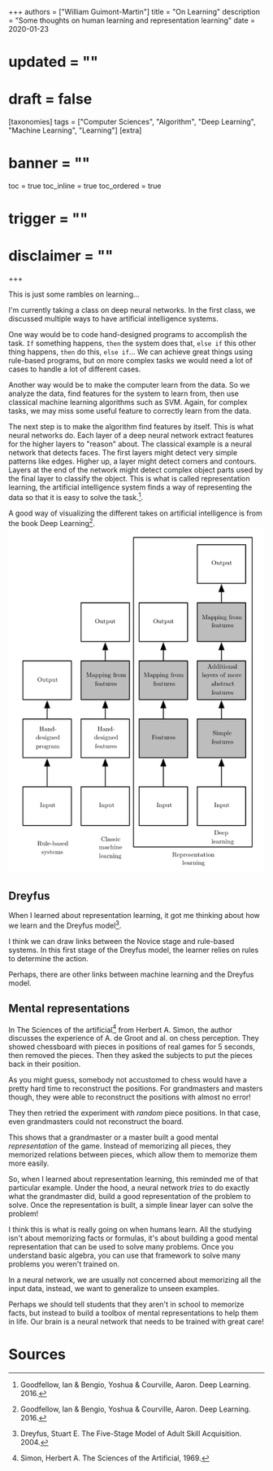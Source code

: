 +++
authors = ["William Guimont-Martin"]
title = "On Learning"
description = "Some thoughts on human learning and representation learning"
date = 2020-01-23
# updated = ""
# draft = false
[taxonomies]
tags = ["Computer Sciences", "Algorithm", "Deep Learning", "Machine Learning", "Learning"]
[extra]
# banner = ""
toc = true
toc_inline = true
toc_ordered = true
# trigger = ""
# disclaimer = ""
+++

This is just some rambles on learning...

I'm currently taking a class on deep neural networks. In the first class, we discussed multiple ways to have artificial intelligence systems. 

One way would be to code hand-designed programs to accomplish the task. `If` something happens, `then` the system does that, `else if` this other thing happens, `then` do this, `else if`... We can achieve great things using rule-based programs, but on more complex tasks we would need a lot of cases to handle a lot of different cases.

Another way would be to make the computer learn from the data. So we analyze the data, find features for the system to learn from, then use classical machine learning algorithms such as SVM. Again, for complex tasks, we may miss some useful feature to correctly learn from the data.

The next step is to make the algorithm find features by itself. This is what neural networks do. Each layer of a deep neural network extract features for the higher layers to "reason" about. The classical example is a neural network that detects faces. The first layers might detect very simple patterns like edges. Higher up, a layer might detect corners and contours. Layers at the end of the network might detect complex object parts used by the final layer to classify the object. This is what is called representation learning, the artificial intelligence system finds a way of representing the data so that it is easy to solve the task.[^Goodfellow].

A good way of visualizing the different takes on artificial intelligence is from the book Deep Learning[^Goodfellow].
![Types of learning](types.webp)

## Dreyfus
When I learned about representation learning, it got me thinking about how we learn and the Dreyfus model[^Dreyfus].

I think we can draw links between the Novice stage and rule-based systems. In this first stage of the Dreyfus model, the learner relies on rules to determine the action.

Perhaps, there are other links between machine learning and the Dreyfus model.

## Mental representations
In The Sciences of the artificial[^Simon] from Herbert A. Simon, the author discusses the experience of A. de Groot and al. on chess perception. They showed chessboard with pieces in positions of real games for 5 seconds, then removed the pieces. Then they asked the subjects to put the pieces back in their position.

As you might guess, somebody not accustomed to chess would have a pretty hard time to reconstruct the positions. For grandmasters and masters though, they were able to reconstruct the positions with almost no error!

They then retried the experiment with *random* piece positions. In that case, even grandmasters could not reconstruct the board.

This shows that a grandmaster or a master built a good mental *representation* of the game. Instead of memorizing all pieces, they memorized relations between pieces, which allow them to memorize them more easily.

So, when I learned about representation learning, this reminded me of that particular example. Under the hood, a neural network *tries* to do exactly what the grandmaster did, build a good representation of the problem to solve. Once the representation is built, a simple linear layer can solve the problem!

I think this is what is really going on when humans learn. All the studying isn't about memorizing facts or formulas, it's about building a good mental representation that can be used to solve many problems. Once you understand basic algebra, you can use that framework to solve many problems you weren't trained on.

In a neural network, we are usually not concerned about memorizing all the input data, instead, we want to generalize to unseen examples.

Perhaps we should tell students that they aren't in school to memorize facts, but instead to build a toolbox of mental representations to help them in life. Our brain is a neural network that needs to be trained with great care!

# Sources
[^Goodfellow]: Goodfellow, Ian & Bengio, Yoshua & Courville, Aaron. Deep Learning. 2016.
[^Simon]: Simon, Herbert A. The Sciences of the Artificial, 1969.
[^Dreyfus]: Dreyfus, Stuart E. The Five-Stage Model of Adult Skill Acquisition. 2004.
